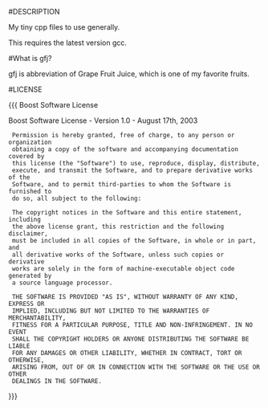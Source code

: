 #DESCRIPTION

My tiny cpp files to use generally.

This requires the latest version gcc.

#What is gfj?

gfj is abbreviation of Grape Fruit Juice, which is one of my favorite fruits.

#LICENSE

{{{ Boost Software License

Boost Software License - Version 1.0 - August 17th, 2003

     Permission is hereby granted, free of charge, to any person or organization
     obtaining a copy of the software and accompanying documentation covered by
     this license (the "Software") to use, reproduce, display, distribute,
     execute, and transmit the Software, and to prepare derivative works of the
     Software, and to permit third-parties to whom the Software is furnished to
     do so, all subject to the following:

     The copyright notices in the Software and this entire statement, including
     the above license grant, this restriction and the following disclaimer,
     must be included in all copies of the Software, in whole or in part, and
     all derivative works of the Software, unless such copies or derivative
     works are solely in the form of machine-executable object code generated by
     a source language processor.

     THE SOFTWARE IS PROVIDED "AS IS", WITHOUT WARRANTY OF ANY KIND, EXPRESS OR
     IMPLIED, INCLUDING BUT NOT LIMITED TO THE WARRANTIES OF MERCHANTABILITY,
     FITNESS FOR A PARTICULAR PURPOSE, TITLE AND NON-INFRINGEMENT. IN NO EVENT
     SHALL THE COPYRIGHT HOLDERS OR ANYONE DISTRIBUTING THE SOFTWARE BE LIABLE
     FOR ANY DAMAGES OR OTHER LIABILITY, WHETHER IN CONTRACT, TORT OR OTHERWISE,
     ARISING FROM, OUT OF OR IN CONNECTION WITH THE SOFTWARE OR THE USE OR OTHER
     DEALINGS IN THE SOFTWARE.
}}}
